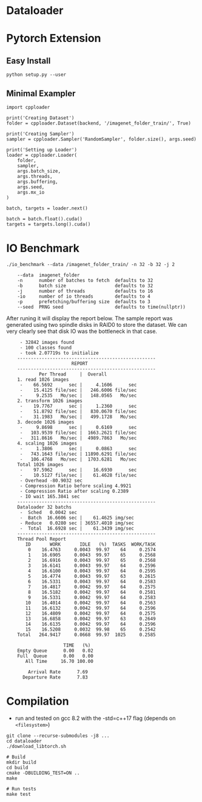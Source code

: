 Dataloader
==========

# Pytorch Extension

## Easy Install


    python setup.py --user


## Minimal Exampler

    import cpploader

    print('Creating Dataset')
    folder = cpploader.Dataset(backend, '/imagenet_folder_train/', True)

    print('Creating Sampler')
    sampler = cpploader.Sampler('RandomSampler', folder.size(), args.seed)

    print('Setting up Loader')
    loader = cpploader.Loader(
        folder,
        sampler,
        args.batch_size,
        args.threads,
        args.buffering,
        args.seed,
        args.mx_io
    )

    batch, targets = loader.next()

    batch = batch.float().cuda()
    targets = targets.long().cuda()
    


# IO Benchmark

    ./io_benchmark --data /imagenet_folder_train/ -n 32 -b 32 -j 2

        --data  imagenet_folder             
        -n      number of batches to fetch  defaults to 32
        -b      batch size                  defaults to 32
        -j      number of threads           defaults to 16
        -io     number of io threads        defaults to 4
        -p      prefetching/buffering size  defaults to 3
        --seed  PRNG seed                   defaults to time(nullptr))
    
After runing it will display the report below.
The sample report was generated using two spindle disks in RAID0 to store the dataset.
We can very clearly see that disk IO was the bottleneck in that case.



         - 32842 images found
         - 100 classes found
         - took 2.07719s to initialize
        ---------------------------------------------------
                            REPORT
        ---------------------------------------------------
                Per Thread     |  Overall
        1. read 1026 images
         -    66.5692      sec |     4.1606      sec
         -    15.4125 file/sec |   246.6006 file/sec
         -     9.2535   Mo/sec |   148.0565   Mo/sec
        2. transform 1026 images
         -    19.7767      sec |     1.2360      sec
         -    51.8792 file/sec |   830.0670 file/sec
         -    31.1983   Mo/sec |   499.1728   Mo/sec
        3. decode 1026 images
         -     9.8698      sec |     0.6169      sec
         -   103.9539 file/sec |  1663.2621 file/sec
         -   311.8616   Mo/sec |  4989.7863   Mo/sec
        4. scaling 1026 images
         -     1.3806      sec |     0.0863      sec
         -   743.1643 file/sec | 11890.6291 file/sec
         -   106.4768   Mo/sec |  1703.6281   Mo/sec
        Total 1026 images
         -    97.5962      sec |    16.6930      sec
         -    10.5127 file/sec |    61.4628 file/sec
         - Overhead -80.9032 sec 
         - Compression Ratio before scaling 4.9921
         - Compression Ratio after scaling 0.2389
         - IO wait 165.3841 sec
        ---------------------------------------------------
        Dataloader 32 batchs 
         -  Sched   0.0042 sec
         -  Batch  16.6606 sec |    61.4625 img/sec
         - Reduce   0.0280 sec | 36557.4010 img/sec
         -  Total  16.6928 sec |    61.3439 img/sec
        ---------------------------------------------------
        Thread Pool Report
           ID       WORK       IDLE   (%)  TASKS  WORK/TASK
            0    16.4763     0.0043  99.97    64     0.2574
            1    16.6905     0.0043  99.97    65     0.2568
            2    16.6916     0.0043  99.97    65     0.2568
            3    16.6141     0.0043  99.97    64     0.2596
            4    16.6100     0.0043  99.97    64     0.2595
            5    16.4774     0.0043  99.97    63     0.2615
            6    16.5331     0.0043  99.97    64     0.2583
            7    16.4817     0.0042  99.97    64     0.2575
            8    16.5182     0.0042  99.97    64     0.2581
            9    16.5331     0.0042  99.97    64     0.2583
           10    16.4014     0.0042  99.97    64     0.2563
           11    16.6132     0.0042  99.97    64     0.2596
           12    16.4809     0.0042  99.97    64     0.2575
           13    16.6858     0.0042  99.97    63     0.2649
           14    16.6135     0.0042  99.97    64     0.2596
           15    16.5208     0.0032  99.98    65     0.2542
        Total   264.9417     0.0668  99.97  1025     0.2585

                         TIME   (%)
        Empty Queue      0.00   0.02
        Full  Queue      0.00   0.00
           All Time     16.70 100.00

            Arrival Rate      7.69
          Departure Rate      7.83


# Compilation

* run and tested on gcc 8.2 with the -std=c++17 flag (depends on `<filesystem>`)

```
git clone --recurse-submodules -j8 ...
cd dataloader
./download_libtorch.sh

# Build
mkdir build
cd build
cmake -DBUILDING_TEST=ON ..
make

# Run tests
make test
```
